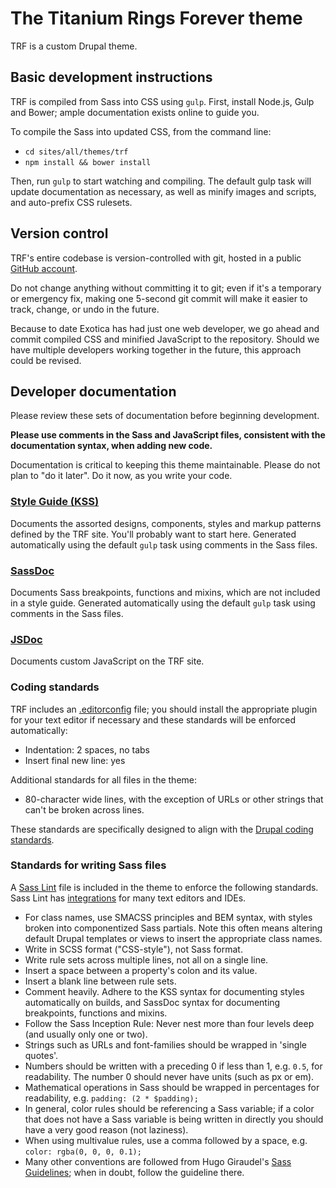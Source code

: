 # The Titanium Rings Forever theme

TRF is a custom Drupal theme.

## Basic development instructions

TRF is compiled from Sass into CSS using `gulp`. First, install Node.js, Gulp
and Bower; ample documentation exists online to guide you.

To compile the Sass into updated CSS, from the command line:

* `cd sites/all/themes/trf`
* `npm install && bower install`

Then, run `gulp` to start watching and compiling. The default gulp task will
update documentation as necessary, as well as minify images and scripts, and
auto-prefix CSS rulesets.

## Version control

TRF's entire codebase is version-controlled with git, hosted in a public
[GitHub account](https://github.com/rootwork/ringsforever).

Do not change anything without committing it to git; even if it's a temporary
or emergency fix, making one 5-second git commit will make it easier to track,
change, or undo in the future.

Because to date Exotica has had just one web developer, we go ahead and commit
compiled CSS and minified JavaScript to the repository. Should we have multiple
developers working together in the future, this approach could be revised.

## Developer documentation

Please review these sets of documentation before beginning development.

**Please use comments in the Sass and JavaScript files, consistent with the
documentation syntax, when adding new code.**

Documentation is critical to keeping this theme maintainable. Please do not plan
to "do it later". Do it now, as you write your code.

### [Style Guide (KSS)](/sites/all/themes/trf/documentation/styleguide/index.html)

Documents the assorted designs, components, styles and markup patterns defined
by the TRF site. You'll probably want to start here. Generated automatically
using the default `gulp` task using comments in the Sass files.

### [SassDoc](/sites/all/themes/trf/documentation/sassdoc/index.html)

Documents Sass breakpoints, functions and mixins, which are not included in a
style guide. Generated automatically using the default `gulp` task using
comments in the Sass files.

### [JSDoc](/sites/all/themes/trf/documentation/jsdoc/index.html)

Documents custom JavaScript on the TRF site.

### Coding standards

TRF includes an [.editorconfig](http://editorconfig.org/) file; you should
install the appropriate plugin for your text editor if necessary and these
standards will be enforced automatically:

* Indentation: 2 spaces, no tabs
* Insert final new line: yes

Additional standards for all files in the theme:

* 80-character wide lines, with the exception of URLs or other strings that
can't be broken across lines.

These standards are specifically designed to align with the
[Drupal coding standards](https://www.drupal.org/coding-standards).

### Standards for writing Sass files

A [Sass Lint](https://github.com/sasstools/sass-lint) file is included in the
theme to enforce the following standards. Sass Lint has
[integrations](https://github.com/sasstools/sass-lint#ide-integration) for many
text editors and IDEs.

* For class names, use SMACSS principles and BEM syntax, with styles broken into
componentized Sass partials. Note this often means altering default Drupal
templates or views to insert the appropriate class names.
* Write in SCSS format ("CSS-style"), not Sass format.
* Write rule sets across multiple lines, not all on a single line.
* Insert a space between a property's colon and its value.
* Insert a blank line between rule sets.
* Comment heavily. Adhere to the KSS syntax for documenting styles
automatically on builds, and SassDoc syntax for documenting breakpoints,
functions and mixins.
* Follow the Sass Inception Rule: Never nest more than four levels deep (and
usually only one or two).
* Strings such as URLs and font-families should be wrapped in 'single quotes'.
* Numbers should be written with a preceding 0 if less than 1, e.g. `0.5`, for
readability. The number 0 should never have units (such as px or em).
* Mathematical operations in Sass should be wrapped in percentages for
readability, e.g. `padding: (2 * $padding);`
* In general, color rules should be referencing a Sass variable; if a color that
does not have a Sass variable is being written in directly you should have a
very good reason (not laziness).
* When using multivalue rules, use a comma followed by a space, e.g.
`color: rgba(0, 0, 0, 0.1);`
* Many other conventions are followed from Hugo Giraudel's
[Sass Guidelines](http://sass-guidelin.es/); when in doubt, follow the guideline
there.
